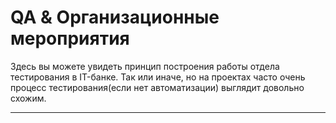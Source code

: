 # QA & Организационные мероприятия

Здесь вы можете увидеть принцип построения работы отдела тестирования в IT-банке. Так или иначе, но на проектах часто очень процесс тестирования(если нет автоматизации) выглядит довольно схожим.

---


